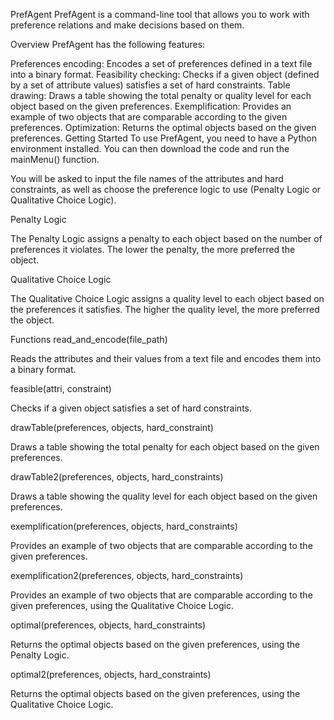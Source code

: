 PrefAgent
PrefAgent is a command-line tool that allows you to work with preference relations and make decisions based on them.

Overview
PrefAgent has the following features:

Preferences encoding: Encodes a set of preferences defined in a text file into a binary format.
Feasibility checking: Checks if a given object (defined by a set of attribute values) satisfies a set of hard constraints.
Table drawing: Draws a table showing the total penalty or quality level for each object based on the given preferences.
Exemplification: Provides an example of two objects that are comparable according to the given preferences.
Optimization: Returns the optimal objects based on the given preferences.
Getting Started
To use PrefAgent, you need to have a Python environment installed. You can then download the code and run the mainMenu() function.

You will be asked to input the file names of the attributes and hard constraints, as well as choose the preference logic to use (Penalty Logic or Qualitative Choice Logic).

Penalty Logic

The Penalty Logic assigns a penalty to each object based on the number of preferences it violates. The lower the penalty, the more preferred the object.

Qualitative Choice Logic

The Qualitative Choice Logic assigns a quality level to each object based on the preferences it satisfies. The higher the quality level, the more preferred the object.

Functions
read_and_encode(file_path)

Reads the attributes and their values from a text file and encodes them into a binary format.

feasible(attri, constraint)

Checks if a given object satisfies a set of hard constraints.

drawTable(preferences, objects, hard_constraint)

Draws a table showing the total penalty for each object based on the given preferences.

drawTable2(preferences, objects, hard_constraints)

Draws a table showing the quality level for each object based on the given preferences.

exemplification(preferences, objects, hard_constraints)

Provides an example of two objects that are comparable according to the given preferences.

exemplification2(preferences, objects, hard_constraints)

Provides an example of two objects that are comparable according to the given preferences, using the Qualitative Choice Logic.

optimal(preferences, objects, hard_constraints)

Returns the optimal objects based on the given preferences, using the Penalty Logic.

optimal2(preferences, objects, hard_constraints)

Returns the optimal objects based on the given preferences, using the Qualitative Choice Logic.
